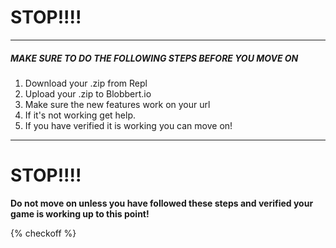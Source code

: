 # STOP!!!!
<hr>

##### MAKE SURE TO DO THE FOLLOWING STEPS BEFORE YOU MOVE ON

1. Download your .zip from Repl
2. Upload your .zip to Blobbert.io
3. Make sure the new features work on your url
4. If it's not working get help.
5. If you have verified it is working you can move on!
<hr>

# STOP!!!!

**Do not move on unless you have followed these steps and verified your game is working up to this point!**

{% checkoff %}
